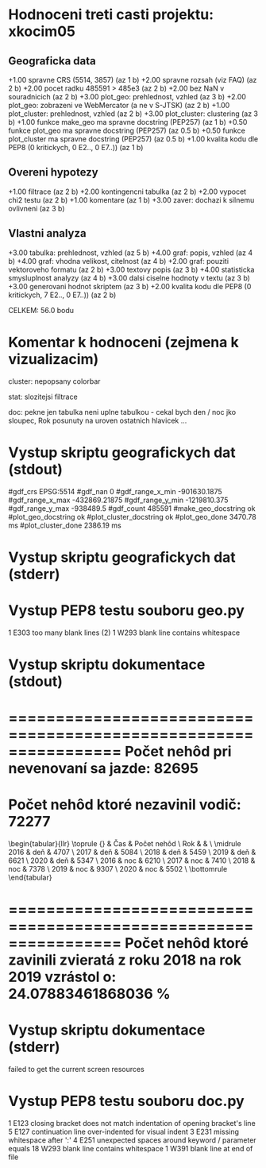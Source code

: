 Hodnoceni treti casti projektu: xkocim05
================================================================================
Geograficka data
--------------------------------------------------------------------------------
+1.00 spravne CRS (5514, 3857) (az 1 b)
+2.00 spravne rozsah (viz FAQ) (az 2 b)
+2.00 pocet radku 485591 > 485e3 (az 2 b)
+2.00 bez NaN v souradnicich (az 2 b)
+3.00 plot_geo: prehlednost, vzhled (az 3 b)
+2.00 plot_geo: zobrazeni ve WebMercator (a ne v S-JTSK) (az 2 b)
+1.00 plot_cluster: prehlednost, vzhled (az 2 b)
+3.00 plot_cluster: clustering (az 3 b)
+1.00 funkce make_geo ma spravne docstring (PEP257) (az 1 b)
+0.50 funkce plot_geo ma spravne docstring (PEP257) (az 0.5 b)
+0.50 funkce plot_cluster ma spravne docstring (PEP257) (az 0.5 b)
+1.00 kvalita kodu dle PEP8 (0 kritickych, 0 E2.., 0 E7..)) (az 1 b)

Overeni hypotezy
--------------------------------------------------------------------------------
+1.00 filtrace (az 2 b)
+2.00 kontingencni tabulka (az 2 b)
+2.00 vypocet chi2 testu (az 2 b)
+1.00 komentare (az 1 b)
+3.00 zaver: dochazi k silnemu ovlivneni (az 3 b)

Vlastni analyza
--------------------------------------------------------------------------------
+3.00 tabulka: prehlednost, vzhled (az 5 b)
+4.00 graf: popis, vzhled (az 4 b)
+4.00 graf: vhodna velikost, citelnost (az 4 b)
+2.00 graf: pouziti vektoroveho formatu (az 2 b)
+3.00 textovy popis (az 3 b)
+4.00 statisticka smysluplnost analyzy (az 4 b)
+3.00 dalsi ciselne hodnoty v textu (az 3 b)
+3.00 generovani hodnot skriptem (az 3 b)
+2.00 kvalita kodu dle PEP8 (0 kritickych, 7 E2.., 0 E7..)) (az 2 b)

CELKEM: 56.0 bodu

Komentar k hodnoceni (zejmena k vizualizacim)
================================================================================
cluster: nepopsany colorbar

stat: slozitejsi filtrace

doc: pekne jen tabulka neni uplne tabulkou - cekal bych den / noc jko sloupec, Rok posunuty na uroven ostatnich hlavicek ...

Vystup skriptu geografickych dat (stdout)
================================================================================
#gdf_crs  EPSG:5514
#gdf_nan 0
#gdf_range_x_min -901630.1875
#gdf_range_x_max -432869.21875
#gdf_range_y_min -1219810.375
#gdf_range_y_max -938489.5
#gdf_count  485591
#make_geo_docstring  ok
#plot_geo_docstring  ok
#plot_cluster_docstring  ok
#plot_geo_done 3470.78 ms
#plot_cluster_done 2386.19 ms


Vystup skriptu geografickych dat (stderr)
================================================================================


Vystup PEP8 testu souboru geo.py
================================================================================
1       E303 too many blank lines (2)
1       W293 blank line contains whitespace


Vystup skriptu dokumentace (stdout)
================================================================================
================================================================
Počet nehôd pri nevenovaní sa jazde:  82695
================================================================
Počet nehôd ktoré nezavinil vodič:  72277
================================================================
\begin{tabular}{llr}
\toprule
{} &  Čas &  Počet nehôd \\
Rok  &      &              \\
\midrule
2016 &  deň &         4707 \\
2017 &  deň &         5084 \\
2018 &  deň &         5459 \\
2019 &  deň &         6621 \\
2020 &  deň &         5347 \\
2016 &  noc &         6210 \\
2017 &  noc &         7410 \\
2018 &  noc &         7378 \\
2019 &  noc &         9307 \\
2020 &  noc &         5502 \\
\bottomrule
\end{tabular}

================================================================
Počet nehôd ktoré zavinili zvieratá z roku 2018 na rok 2019 vzrástol o: 24.07883461868036 %
================================================================


Vystup skriptu dokumentace (stderr)
================================================================================
failed to get the current screen resources


Vystup PEP8 testu souboru doc.py
================================================================================
1       E123 closing bracket does not match indentation of opening bracket's line
5       E127 continuation line over-indented for visual indent
3       E231 missing whitespace after ':'
4       E251 unexpected spaces around keyword / parameter equals
18      W293 blank line contains whitespace
1       W391 blank line at end of file